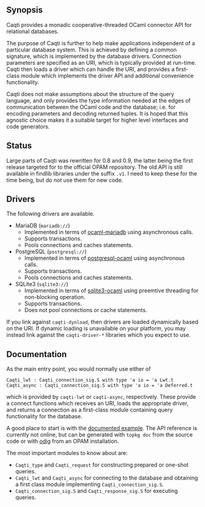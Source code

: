 ## Synopsis

Caqti provides a monadic cooperative-threaded OCaml connector API for
relational databases.

The purpose of Caqti is further to help make applications independent of a
particular database system.  This is achieved by defining a common
signature, which is implemented by the database drivers.  Connection
parameters are specified as an URI, which is typically provided at run-time.
Caqti then loads a driver which can handle the URI, and provides a
first-class module which implements the driver API and additional
convenience functionality.

Caqti does not make assumptions about the structure of the query language,
and only provides the type information needed at the edges of communication
between the OCaml code and the database; i.e. for encoding parameters and
decoding returned tuples.  It is hoped that this agnostic choice makes it a
suitable target for higher level interfaces and code generators.

## Status

Large parts of Caqti was rewritten for 0.8 and 0.9, the latter being the
first release targeted for to the official OPAM repository.  The old API is
still available in findlib libraries under the suffix `.v1`.  I need to keep
these for the time being, but do not use them for new code.

## Drivers

The following drivers are available.

  - MariaDB (`mariadb://`)
    - Implemented in terms of
      [ocaml-mariadb](https://github.com/andrenth/ocaml-mariadb)
      using asynchronous calls.
    - Supports transactions.
    - Pools connections and caches statements.
  - PostgreSQL (`postgresql://`)
    - Implemented in terms of
      [postgresql-ocaml](https://mmottl.github.io/postgresql-ocaml/)
      using asynchronous calls.
    - Supports transactions.
    - Pools connections and caches statements.
  - SQLite3 (`sqlite3://`)
    - Implemented in terms of
      [sqlite3-ocaml](https://github.com/mmottl/sqlite3-ocaml)
      using preemtive threading for non-blocking operation.
    - Supports transactions.
    - Does not pool connections or cache statements.

If you link against `caqti-dynload`, then drivers are loaded dynamically
based on the URI.  If dynamic loading is unavailable on your platform, you
may instead link against the `caqti-driver-*` libraries which you expect to
use.

## Documentation

As the main entry point, you would normally use either of

    Caqti_lwt : Caqti_connection_sig.S with type 'a io = 'a Lwt.t
    Caqti_async : Caqti_connection_sig.S with type 'a io = 'a Deferred.t

which is provided by `caqti-lwt` or `caqti-async`, respectively.  These
provide a connect functions which receives an URI, loads the appropriate
driver, and returns a connection as a first-class module containing query
functionality for the database.

A good place to start is with the [documented example][bikereg].  The API
reference is currently not online, but can be generated with `topkg doc`
from the source code or with [odig](http://erratique.ch/software/odig) from
an OPAM installation.

The most important modules to know about are:

  - `Caqti_type` and `Caqti_request` for constructing prepared or one-shot
    queries.
  - `Caqti_lwt` and `Caqti_async` for connecting to the database and
    obtaining a first class module implementing `Caqti_connection_sig.S`.
  - `Caqti_connection_sig.S` and `Caqti_response_sig.S` for executing
    queries.

[bikereg]: tests/bikereg.ml
